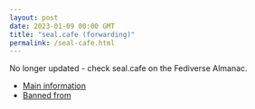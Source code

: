 ```yaml
---
layout: post
date: 2023-01-09 00:00 GMT
title: "seal.cafe (forwarding)"
permalink: /seal-cafe.html
---
```


No longer updated - check seal.cafe on the Fediverse Almanac.

* [Main information](https://www.fediversealmanac.com/api/v1/instances/seal.cafe)
* [Banned from](https://www.fediversealmanac.com/api/v1/instances/seal.cafe/banned_from)

